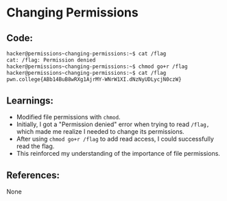 # Changing Permissions
## Code:
```bash
hacker@permissions~changing-permissions:~$ cat /flag
cat: /flag: Permission denied
hacker@permissions~changing-permissions:~$ chmod go+r /flag
hacker@permissions~changing-permissions:~$ cat /flag
pwn.college{ABb14BuB8wRXg1AjrMY-WNrW1XI.dNzNyUDLycjN0czW}
```
## Learnings:
- Modified file permissions with `chmod`.
- Initially, I got a "Permission denied" error when trying to read `/flag,` which made me realize I needed to change its permissions.
- After using `chmod go+r /flag` to add read access, I could successfully read the flag.
- This reinforced my understanding of the importance of file permissions.
## References:
None

